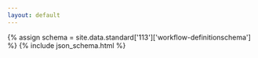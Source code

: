```yaml
---
layout: default
---
```


{% assign schema = site.data.standard['113']['workflow-definitionschema'] %}
{% include json_schema.html %}
